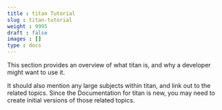 ```yaml
---
title : titan Tutorial
slug : titan-tutorial
weight : 9995
draft : false
images : []
type : docs
---
```


This section provides an overview of what titan is, and why a developer might want to use it.

It should also mention any large subjects within titan, and link out to the related topics.  Since the Documentation for titan is new, you may need to create initial versions of those related topics.

